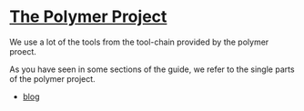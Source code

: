 # [The Polymer Project](https://lit-html.polymer-project.org/api/index.html)

We use a lot of the tools from the tool-chain provided by the polymer proect.

As you have seen in some sections of the guide, we refer to the single parts of the polymer project.

- [blog](https://www.polymer-project.org/blog/) 

